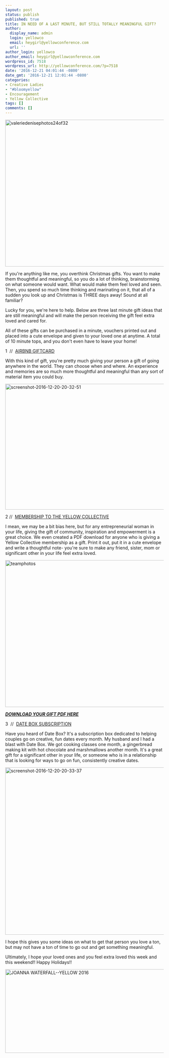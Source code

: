 ```yaml
---
layout: post
status: publish
published: true
title: IN NEED OF A LAST MINUTE, BUT STILL TOTALLY MEANINGFUL GIFT?
author:
  display_name: admin
  login: yellowco
  email: heygirl@yellowconference.com
  url: ''
author_login: yellowco
author_email: heygirl@yellowconference.com
wordpress_id: 7518
wordpress_url: http://yellowconference.com/?p=7518
date: '2016-12-21 04:01:44 -0800'
date_gmt: '2016-12-21 12:01:44 -0800'
categories:
- Creative Ladies
- "#bloomyellow"
- Encouragement
- Yellow Collective
tags: []
comments: []
---
```

<p><a href="http://yellowconference.com/wp-content/uploads/2016/12/ValerieDenisePhotos24of32.jpg"><img class="aligncenter size-full wp-image-7431" src="http://yellowconference.com/wp-content/uploads/2016/12/ValerieDenisePhotos24of32.jpg" alt="valeriedenisephotos24of32" width="700" height="467" /></a></p>
<p>If you're anything like me, you overthink Christmas gifts. You want to make them thoughtful and meaningful, so you do a lot of thinking, brainstorming on what someone would want. What would make them feel loved and seen. Then, you spend so much time thinking and marinating on it, that all of a sudden you look up and Christmas is THREE days away! Sound at all familiar?</p>
<p>Lucky for you, we're here to help. Below are three last minute gift ideas that are still meaningful and will make the person receiving the gift feel extra loved and cared for.</p>
<p>All of these gifts can be purchased in a minute, vouchers printed out and placed into a cute envelope and given to your loved one at anytime. A total of 10 minute tops, and you don't even have to leave your home!</p>
<p>1 &nbsp;// &nbsp;<a href="https://www.airbnb.com/gift" target="_blank">AIRBNB GIFTCARD</a></p>
<p>With this kind of gift, you're pretty much giving your person a gift of going anywhere in the world. They can choose when and where. An experience and memories are so much&nbsp;more thoughtful and meaningful than any sort of material item you could buy.</p>
<p><a href="http://yellowconference.com/wp-content/uploads/2016/12/Screenshot-2016-12-20-20.32.51.png"><img class="aligncenter wp-image-7519" src="http://yellowconference.com/wp-content/uploads/2016/12/Screenshot-2016-12-20-20.32.51.png" alt="screenshot-2016-12-20-20-32-51" width="700" height="400" /></a></p>
<p>2 // &nbsp;<a href="http://yellowcollective.com/" target="_blank">MEMBERSHIP TO THE YELLOW COLLECTIVE</a></p>
<p>I mean, we may be a bit bias here, but for any entrepreneurial woman in your life, giving the gift of community, inspiration and empowerment is a great choice. We even created a PDF download for anyone who is giving&nbsp;a Yellow Collective membership as a gift. Print it out, put it in a cute envelope and write a thoughtful note- you're sure to make any friend, sister, mom or significant other in your life feel extra loved.</p>
<p><a href="http://yellowconference.com/wp-content/uploads/2016/11/TeamPhotos-.jpg"><img class="aligncenter size-full wp-image-7281" src="http://yellowconference.com/wp-content/uploads/2016/11/TeamPhotos-.jpg" alt="teamphotos" width="700" height="467" /></a></p>
<p><strong><em><a href="http://yellowconference.com/wp-content/uploads/2016/12/Gift_Note.pdf" target="_blank">DOWNLOAD YOUR GIFT PDF HERE</a></em></strong></p>
<p>3 &nbsp;// &nbsp;<a href="https://www.getdatebox.com/gifts" target="_blank">DATE BOX SUBSCRIPTION</a></p>
<p>Have you heard of Date Box? It's a subscription box dedicated to helping couples go on creative, fun dates every month. My husband and I had a blast with Date Box. We got cooking classes one month, a gingerbread making kit with hot chocolate and marshmallows another month. It's a great gift for a significant other in your life, or someone who is in a relationship that is looking for ways to go on fun, consistently creative dates.</p>
<p><a href="http://yellowconference.com/wp-content/uploads/2016/12/Screenshot-2016-12-20-20.33.37.png"><img class="aligncenter wp-image-7520" src="http://yellowconference.com/wp-content/uploads/2016/12/Screenshot-2016-12-20-20.33.37.png" alt="screenshot-2016-12-20-20-33-37" width="700" height="532" /></a></p>
<p>I hope this gives you some ideas on what to get that person you love a ton, but may not have a ton of time to go out and get something meaningful.</p>
<p>Ultimately, I hope your loved ones and you feel extra loved this week and this weekend!! Happy Holidays!!</p>
<p><a href="instagram.com/joannawaterfall"><img class="aligncenter wp-image-5753 size-full" src="http://yellowconference.com/wp-content/uploads/2016/06/Screen-Shot-2016-06-07-at-1.43.27-AM.png" alt="JOANNA WATERFALL--YELLOW 2016" width="700" height="266" /></a></p>
